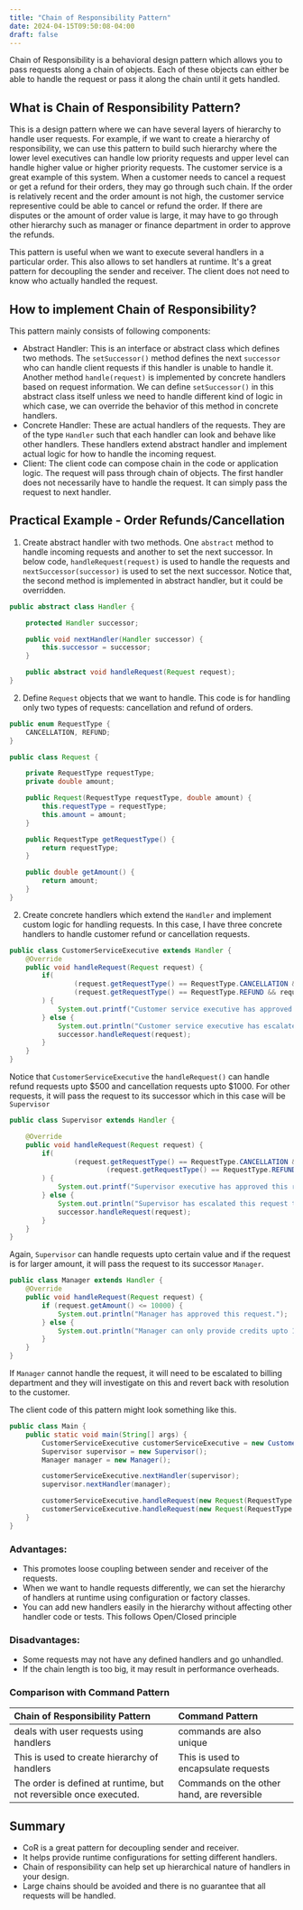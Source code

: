 ```yaml
---
title: "Chain of Responsibility Pattern"
date: 2024-04-15T09:50:08-04:00
draft: false
---
```


Chain of Responsibility is a behavioral design pattern which allows you to pass requests along a chain of objects. Each of these objects can either be able to handle the request or pass it along the chain until it gets handled.

<!--more-->

## What is Chain of Responsibility Pattern?

This is a design pattern where we can have several layers of hierarchy to handle user requests. For example, if we want to create a hierarchy of responsibility, we can use this pattern to build such hierarchy where the lower level executives can handle low priority requests and upper level can handle higher value or higher priority requests. The customer service is a great example of this system. When a customer needs to cancel a request or get a refund for their orders, they may go through such chain. If the order is relatively recent and the order amount is not high, the customer service representive could be able to cancel or refund the order. If there are disputes or the amount of order value is large, it may have to go through other hierarchy such as manager or finance department in order to approve the refunds.

This pattern is useful when we want to execute several handlers in a particular order. This also allows to set handlers at runtime. It's a great pattern for decoupling the sender and receiver. The client does not need to know who actually handled the request.

## How to implement Chain of Responsibility?

This pattern mainly consists of following components:
- Abstract Handler: This is an interface or abstract class which defines two methods. The `setSuccessor()` method defines the next `successor` who can handle client requests if this handler is unable to handle it. Another method `handle(request)` is implemented by concrete handlers based on request information. We can define `setSuccessor()` in this abstract class itself unless we need to handle different kind of logic in which case, we can override the behavior of this method in concrete handlers.
- Concrete Handler: These are actual handlers of the requests. They are of the type `Handler` such that each handler can look and behave like other handlers. These handlers extend abstract handler and implement actual logic for how to handle the incoming request.
- Client: The client code can compose chain in the code or application logic. The request will pass through chain of objects. The first handler does not necessarily have to handle the request. It can simply pass the request to next handler.

## Practical Example - Order Refunds/Cancellation

1. Create abstract handler with two methods. One `abstract` method to handle incoming requests and another to set the next successor. In below code, `handleRequest(request)` is used to handle the requests and `nextSuccessor(successor)` is used to set the next successor. Notice that, the second method is implemented in abstract handler, but it could be overridden.

```java
public abstract class Handler {

    protected Handler successor;

    public void nextHandler(Handler successor) {
        this.successor = successor;
    }

    public abstract void handleRequest(Request request);
}
```

2. Define `Request` objects that we want to handle. This code is for handling only two types of requests: cancellation and refund of orders.

```java
public enum RequestType {
    CANCELLATION, REFUND;
}
```

```java
public class Request {

    private RequestType requestType;
    private double amount;

    public Request(RequestType requestType, double amount) {
        this.requestType = requestType;
        this.amount = amount;
    }

    public RequestType getRequestType() {
        return requestType;
    }

    public double getAmount() {
        return amount;
    }
}
```

2. Create concrete handlers which extend the `Handler` and implement custom logic for handling requests. In this case, I have three concrete handlers to handle customer refund or cancellation requests.

```java
public class CustomerServiceExecutive extends Handler {
    @Override
    public void handleRequest(Request request) {
        if(
                (request.getRequestType() == RequestType.CANCELLATION && request.getAmount() <= 1000) ||
                (request.getRequestType() == RequestType.REFUND && request.getAmount() <= 500)
        ) {
            System.out.printf("Customer service executive has approved this request for amount $%.2f.\n", request.getAmount());
        } else {
            System.out.println("Customer service executive has escalated this request to supervisor.");
            successor.handleRequest(request);
        }
    }
}
```

Notice that `CustomerServiceExecutive` the `handleRequest()` can handle refund requests upto $500 and cancellation requests upto $1000. For other requests, it will pass the request to its successor which in this case will be `Supervisor`

```java
public class Supervisor extends Handler {

    @Override
    public void handleRequest(Request request) {
        if(
                (request.getRequestType() == RequestType.CANCELLATION && request.getAmount() <= 5000) ||
                        (request.getRequestType() == RequestType.REFUND && request.getAmount() <= 2000)
        ) {
            System.out.printf("Supervisor executive has approved this request for amount $%.2f.\n", request.getAmount());
        } else {
            System.out.println("Supervisor has escalated this request to manager.");
            successor.handleRequest(request);
        }
    }
}
```

Again, `Supervisor` can handle requests upto certain value and if the request is for larger amount, it will pass the request to its successor `Manager`.


```java
public class Manager extends Handler {
    @Override
    public void handleRequest(Request request) {
        if (request.getAmount() <= 10000) {
            System.out.println("Manager has approved this request.");
        } else {
            System.out.println("Manager can only provide credits upto 10000. Please file a complaint and billing department will get back to you.");
        }
    }
}
```

If `Manager` cannot handle the request, it will need to be escalated to billing department and they will investigate on this and revert back with resolution to the customer.

The client code of this pattern might look something like this.

```java
public class Main {
    public static void main(String[] args) {
        CustomerServiceExecutive customerServiceExecutive = new CustomerServiceExecutive();
        Supervisor supervisor = new Supervisor();
        Manager manager = new Manager();

        customerServiceExecutive.nextHandler(supervisor);
        supervisor.nextHandler(manager);

        customerServiceExecutive.handleRequest(new Request(RequestType.CANCELLATION, 1000));
        customerServiceExecutive.handleRequest(new Request(RequestType.CANCELLATION, 5001));
    }
}
```

### Advantages:
- This promotes loose coupling between sender and receiver of the requests.
- When we want to handle requests differently, we can set the hierarchy of handlers at runtime using configuration or factory classes.
- You can add new handlers easily in the hierarchy without affecting other handler code or tests. This follows Open/Closed principle

### Disadvantages:

- Some requests may not have any defined handlers and go unhandled.
- If the chain length is too big, it may result in performance overheads.

### Comparison with Command Pattern

| Chain of Responsibility Pattern                   | Command Pattern                                   |
|:--------------------------------------------------|:--------------------------------------------------|
| deals with user requests using handlers           | commands are also unique                          |
| This is used to create hierarchy of handlers      | This is used to encapsulate requests              |
| The order is defined at runtime, but not reversible once executed. | Commands on the other hand, are reversible |

## Summary

- CoR is a great pattern for decoupling sender and receiver.
- It helps provide runtime configurations for setting different handlers.
- Chain of responsibility can help set up hierarchical nature of handlers in your design.
- Large chains should be avoided and there is no guarantee that all requests will be handled.
